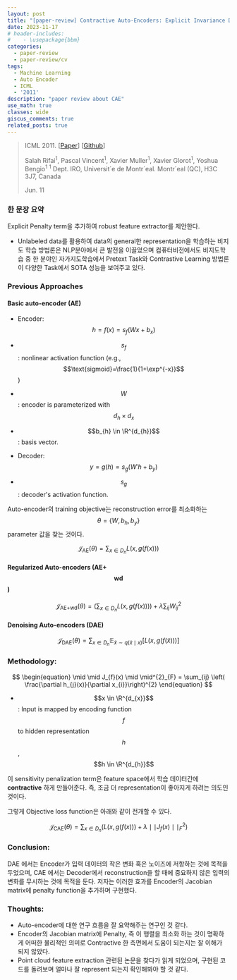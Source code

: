 ```yaml
---
layout: post
title: "[paper-review] Contractive Auto-Encoders: Explicit Invariance During Feature Extraction"
date: 2023-11-17
# header-includes:
#    - \usepackage{bbm}
categories:
  - paper-review
  - paper-review/cv
tags:
  - Machine Learning
  - Auto Encoder
  - ICML
  - '2011'
description: "paper review about CAE"
use_math: true
classes: wide
giscus_comments: true
related_posts: true
---
```

> ICML 2011. [[Paper](https://icml.cc/2011/papers/455_icmlpaper.pdf)] [[Github](https://github.com/avijit9/Contractive_Autoencoder_in_Pytorch)]
>
> Salah Rifai<sup>1</sup>, Pascal Vincent<sup>1</sup>, Xavier Muller<sup>1</sup>, Xavier Glorot<sup>1</sup>, Yoshua Bengio<sup>1</sup>
> <sup>1</sup> Dept. IRO, Universit´e de Montr´eal. Montr´eal (QC), H3C 3J7, Canada
> 
> Jun. 11

### 한 문장 요약

Explicit Penalty term을 추가하여 robust feature extractor를 제안한다.

* Unlabeled data를 활용하여 data의 general한 representation을 학습하는 비지도 학습 방법론은 NLP분야에서 큰 발전을 이끌었으며 컴퓨터비전에서도 비지도학습 중 한 분야인 자가지도학습에서 Pretext Task와 Contrastive Learning 방법론이 다양한 Task에서 SOTA 성능을 보여주고 있다. 

### Previous Approaches

#### Basic auto-encoder (AE)

* Encoder:
$$
\begin{equation}
  h = f(x) = s_{f}(Wx+b_{x})  
\end{equation}
$$

* $$s_{f}$$: nonlinear activation function (e.g., $$\text{sigmoid}=\frac{1}{1+\exp^{-x}}$$)
* $$W$$: encoder is parameterized with $$d_{h}\times d_{x}$$
* $$b_{h} \in \R^{d_{h}}$$: basis vector.

* Decoder:
$$
\begin{equation}
  y = g(h) = s_{g} (W' h+b_{y})
\end{equation}
$$

* $$s_g$$: decoder's activation function.

Auto-encoder의 training objective는 reconstruction error를 최소화하는 $$\theta=\{W,b_h,b_y\}$$ parameter 값을 찾는 것이다.

$$
\begin{equation}
  \mathcal{J}_{\text{AE}}(\theta) = \sum_{x\in D_{n}} L(x, g(f(x)))
\end{equation}
$$

#### Regularized Auto-encoders (AE+$$\text{wd}$$)

$$
\begin{equation}
  \mathcal{J}_{\text{AE+wd}}(\theta) = (\sum_{x\in D_{n}} L(x, g(f(x)))) + \lambda \sum_{ij} W^{2}_{ij}
\end{equation}
$$

#### Denoising Auto-encoders (DAE)

$$
\begin{equation}
  \mathcal{J}_{\text{DAE}}(\theta) = \sum_{x\in D_{n}} \mathbb{E}_{\tilde{x}\sim q(\tilde{x}\mid x)} [L(x, g(f(\tilde{x})))]
\end{equation}
$$


### Methodology:

$$
\begin{equation}
  \mid \mid J_{f}(x) \mid \mid^{2}_{F} = \sum_{ij} \left( \frac{\partial h_{j}(x)}{\partial x_{i}}\right)^{2}
\end{equation}
$$

* $$x \in \R^{d_{x}}$$: Input is mapped by encoding function $$f$$ to hidden representation $$h$$, $$h \in \R^{d_{h}}$$

이 sensitivity penalization term은 feature space에서 학습 데이터간에 **contractive** 하게 만들어준다. 즉, 조금 더 representation이 좋아지게 하려는 의도인 것이다.

그렇게 Objective loss function은 아래와 같이 전개할 수 있다.

$$
\begin{equation}
  \mathcal{J}_{\text{CAE}}(\theta) = \sum_{x\in D_{n}} (L(x, g(f(x))) + \lambda \mid\mid J_{f}(x) \mid\mid^{2}_{F})
\end{equation}
$$


### Conclusion: 

DAE 에서는 Encoder가 입력 데이터의 작은 변화 혹은 노이즈에 저항하는 것에 목적을 두었으며,
CAE 에서는 Decoder에서 reconstruction을 할 때에 중요하지 않은 입력의 변화를 무시하는 것에 목적을 둔다.
저자는 이러한 효과를 Encoder의 Jacobian matrix에 penalty function을 추가하며 구현했다.

### Thoughts:

* Auto-encoder에 대한 연구 흐름을 잘 요약해주는 연구인 것 같다.
* Encoder의 Jacobian matrix에 Penalty, 즉 이 행렬을 최소화 하는 것이 명확하게 어떠한 물리적인 의미로 Contractive 한 측면에서 도움이 되는지는 잘 이해가 되지 않았다.
* Point cloud feature extraction 관련된 논문을 찾다가 읽게 되었으며, 구현된 코드를 돌려보며 얼마나 잘 represent 되는지 확인해봐야 할 것 같다.